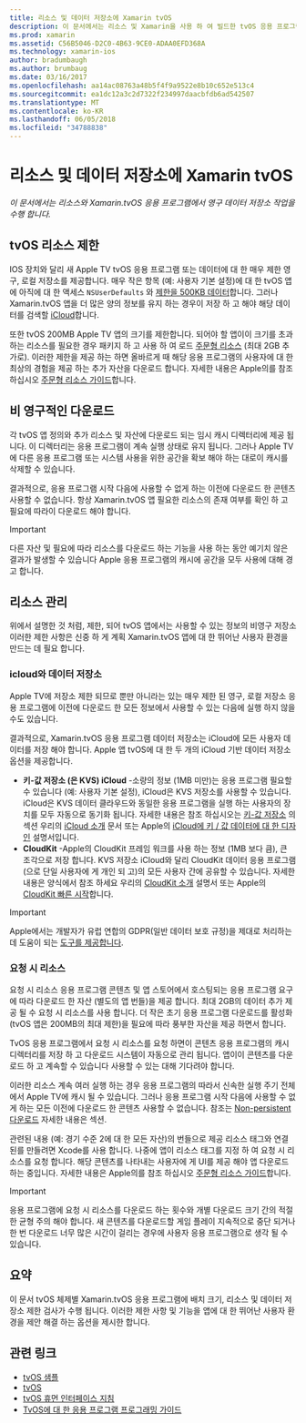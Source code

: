 ```yaml
---
title: 리소스 및 데이터 저장소에 Xamarin tvOS
description: 이 문서에서는 리소스 및 Xamarin을 사용 하 여 빌드한 tvOS 응용 프로그램의 영구 데이터 저장소를 사용 하 여 작업 하는 방법을 설명 합니다. Icloud와 데이터 저장소 및 요청 시 리소스에 설명 합니다.
ms.prod: xamarin
ms.assetid: C56B5046-D2C0-4B63-9CE0-ADAA0EFD368A
ms.technology: xamarin-ios
author: bradumbaugh
ms.author: brumbaug
ms.date: 03/16/2017
ms.openlocfilehash: aa14ac08763a48b5f4f9a9522e8b10c652e513c4
ms.sourcegitcommit: ea1dc12a3c2d7322f234997daacbfdb6ad542507
ms.translationtype: MT
ms.contentlocale: ko-KR
ms.lasthandoff: 06/05/2018
ms.locfileid: "34788838"
---
```

# <a name="tvos-resources-and-data-storage-in-xamarin"></a>리소스 및 데이터 저장소에 Xamarin tvOS

_이 문서에서는 리소스와 Xamarin.tvOS 응용 프로그램에서 영구 데이터 저장소 작업을 수행 합니다._

<a name="tvOS-Resource-Limitations" />

## <a name="tvos-resource-limitations"></a>tvOS 리소스 제한

IOS 장치와 달리 새 Apple TV tvOS 응용 프로그램 또는 데이터에 대 한 매우 제한 영구, 로컬 저장소를 제공합니다. 매우 작은 항목 (예: 사용자 기본 설정)에 대 한 tvOS 앱에 아직에 대 한 액세스 `NSUserDefaults` 와 [제한을 500KB 데이터](https://forums.developer.apple.com/message/50696#50696)합니다. 그러나 Xamarin.tvOS 앱을 더 많은 양의 정보를 유지 하는 경우이 저장 하 고 해야 해당 데이터를 검색할 [iCloud](#iCloud-Data-Storage)합니다.

또한 tvOS 200MB Apple TV 앱의 크기를 제한합니다. 되어야 할 앱이이 크기를 초과 하는 리소스를 필요한 경우 패키지 하 고 사용 하 여 로드 [주문형 리소스](#On-Demand-Resources) (최대 2GB 추가로). 이러한 제한을 제공 하는 하면 올바르게 때 해당 응용 프로그램의 사용자에 대 한 최상의 경험을 제공 하는 추가 자산을 다운로드 합니다. 자세한 내용은 Apple의를 참조 하십시오 [주문형 리소스 가이드](https://developer.apple.com/library/prerelease/tvos/documentation/FileManagement/Conceptual/On_Demand_Resources_Guide/index.html#//apple_ref/doc/uid/TP40015083)합니다.

<a name="Non-Persistent-Downloads" />

## <a name="non-persistent-downloads"></a>비 영구적인 다운로드

각 tvOS 앱 정의와 추가 리소스 및 자산에 다운로드 되는 임시 캐시 디렉터리에 제공 됩니다. 이 디렉터리는 응용 프로그램이 계속 실행 상태로 유지 됩니다. 그러나 Apple TV에 다른 응용 프로그램 또는 시스템 사용을 위한 공간을 확보 해야 하는 대로이 캐시를 삭제할 수 있습니다.

결과적으로, 응용 프로그램 시작 다음에 사용할 수 없게 하는 이전에 다운로드 한 콘텐츠 사용할 수 없습니다. 항상 Xamarin.tvOS 앱 필요한 리소스의 존재 여부를 확인 하 고 필요에 따라이 다운로드 해야 합니다.

> [!IMPORTANT]
> 다른 자산 및 필요에 따라 리소스를 다운로드 하는 기능을 사용 하는 동안 예기치 않은 결과가 발생할 수 있습니다 Apple 응용 프로그램의 캐시에 공간을 모두 사용에 대해 경고 합니다.




<a name="Managing-Resources" />

## <a name="managing-resources"></a>리소스 관리

위에서 설명한 것 처럼, 제한, 되어 tvOS 앱에서는 사용할 수 있는 정보의 비영구 저장소 이러한 제한 사항은 신중 하 게 계획 Xamarin.tvOS 앱에 대 한 뛰어난 사용자 환경을 만드는 데 필요 합니다.

<a name="iCloud-Data-Storage" />

### <a name="icloud-data-storage"></a>icloud와 데이터 저장소

Apple TV에 저장소 제한 되므로 뿐만 아니라는 있는 매우 제한 된 영구, 로컬 저장소 응용 프로그램에 이전에 다운로드 한 모든 정보에서 사용할 수 있는 다음에 실행 하지 않을 수도 있습니다.

결과적으로, Xamarin.tvOS 응용 프로그램 데이터 저장소는 iCloud에 모든 사용자 데이터를 저장 해야 합니다. Apple 앱 tvOS에 대 한 두 개의 iCloud 기반 데이터 저장소 옵션을 제공합니다.

- **키-값 저장소 (은 KVS) iCloud** -소량의 정보 (1MB 미만)는 응용 프로그램 필요할 수 있습니다 (예: 사용자 기본 설정), iCloud은 KVS 저장소를 사용할 수 있습니다. iCloud은 KVS 데이터 클라우드와 동일한 응용 프로그램을 실행 하는 사용자의 장치를 모두 자동으로 동기화 됩니다. 자세한 내용은 참조 하십시오는 [키-값 저장소](~/ios/data-cloud/introduction-to-icloud.md) 의 섹션 우리의 [iCloud 소개](~/ios/data-cloud/introduction-to-icloud.md) 문서 또는 Apple의 [iCloud에 키 / 값 데이터에 대 한 디자인](https://developer.apple.com/library/prerelease/tvos/documentation/General/Conceptual/iCloudDesignGuide/Chapters/DesigningForKey-ValueDataIniCloud.html#//apple_ref/doc/uid/TP40012094-CH7) 설명서입니다.
- **CloudKit** -Apple의 CloudKit 프레임 워크를 사용 하는 정보 (1MB 보다 큼), 큰 조각으로 저장 합니다. KVS 저장소 iCloud와 달리 CloudKit 데이터 응용 프로그램 (으로 단일 사용자에 게 개인 되 고)의 모든 사용자 간에 공유할 수 있습니다. 자세한 내용은 양식에서 참조 하세요 우리의 [CloudKit 소개](~/ios/data-cloud/intro-to-cloudkit.md) 설명서 또는 Apple의 [CloudKit 빠른 시작](https://developer.apple.com/library/prerelease/tvos/documentation/DataManagement/Conceptual/CloudKitQuickStart/Introduction/Introduction.html#//apple_ref/doc/uid/TP40014987)합니다.

> [!IMPORTANT]
> Apple에서는 개발자가 유럽 연합의 GDPR(일반 데이터 보호 규정)을 제대로 처리하는 데 도움이 되는 [도구를 제공합니다](https://developer.apple.com/support/allowing-users-to-manage-data/).

<a name="On-Demand-Resources" />

### <a name="on-demand-resources"></a>요청 시 리소스

요청 시 리소스 응용 프로그램 콘텐츠 및 앱 스토어에서 호스팅되는 응용 프로그램 요구에 따라 다운로드 한 자산 (별도의 앱 번들)을 제공 합니다. 최대 2GB의 데이터 추가 제공 될 수 요청 시 리소스를 사용 합니다. 더 작은 초기 응용 프로그램 다운로드를 활성화 (tvOS 앱은 200MB의 최대 제한)을 필요에 따라 풍부한 자산을 제공 하면서 합니다.

TvOS 응용 프로그램에서 요청 시 리소스를 요청 하면이 콘텐츠 응용 프로그램의 캐시 디렉터리를 저장 하 고 다운로드 시스템이 자동으로 관리 됩니다. 앱이이 콘텐츠를 다운로드 하 고 계속할 수 있습니다 사용할 수 있는 대해 기다려야 합니다.

이러한 리소스 계속 여러 실행 하는 경우 응용 프로그램의 따라서 신속한 실행 주기 전체에서 Apple TV에 캐시 될 수 있습니다. 그러나 응용 프로그램 시작 다음에 사용할 수 없게 하는 모든 이전에 다운로드 한 콘텐츠 사용할 수 없습니다. 참조는 [Non-persistent 다운로드](#Non-Persistent-Downloads) 자세한 내용은 섹션.

관련된 내용 (예: 경기 수준 2에 대 한 모든 자산)의 번들으로 제공 리소스 태그와 연결 된를 만들려면 Xcode를 사용 합니다. 나중에 앱이 리소스 태그를 지정 하 여 요청 시 리소스를 요청 합니다. 해당 콘텐츠를 나타내는 사용자에 게 UI를 제공 해야 앱 다운로드 하는 중입니다. 자세한 내용은 Apple의를 참조 하십시오 [주문형 리소스 가이드](https://developer.apple.com/library/prerelease/tvos/documentation/FileManagement/Conceptual/On_Demand_Resources_Guide/index.html#//apple_ref/doc/uid/TP40015083)합니다.

> [!IMPORTANT]
> 응용 프로그램에 요청 시 리소스를 다운로드 하는 횟수와 개별 다운로드 크기 간의 적절 한 균형 주의 해야 합니다. 새 콘텐츠를 다운로드할 게임 플레이 지속적으로 중단 되거나 한 번 다운로드 너무 많은 시간이 걸리는 경우에 사용자 응용 프로그램으로 생각 될 수 있습니다.




<a name="Summary" />

## <a name="summary"></a>요약

이 문서 tvOS 체제별 Xamarin.tvOS 응용 프로그램에 배치 크기, 리소스 및 데이터 저장소 제한 검사가 수행 됩니다. 이러한 제한 사항 및 기능을 앱에 대 한 뛰어난 사용자 환경을 제안 해결 하는 옵션을 제시한 합니다.



## <a name="related-links"></a>관련 링크

- [tvOS 샘플](https://developer.xamarin.com/samples/tvos/all/)
- [tvOS](https://developer.apple.com/tvos/)
- [tvOS 휴먼 인터페이스 지침](https://developer.apple.com/tvos/human-interface-guidelines/)
- [TvOS에 대 한 응용 프로그램 프로그래밍 가이드](https://developer.apple.com/library/prerelease/tvos/documentation/General/Conceptual/AppleTV_PG/)
